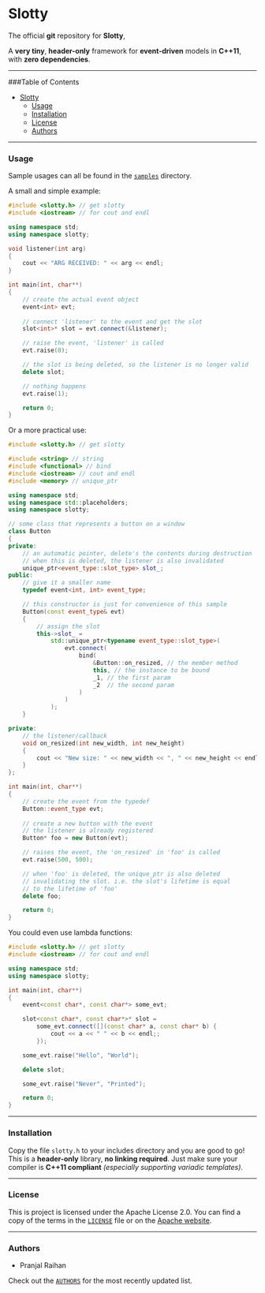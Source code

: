 Slotty
===

The official **git** repository for **Slotty**,

A **very tiny**, **header-only** framework for **event-driven** models in **C++11**, with **zero dependencies**.

***

###Table of Contents

* [Slotty](#slotty)
    * [Usage](#usage)
    * [Installation](#installation)
    * [License](#license)
    * [Authors](#authors)

***

### Usage

Sample usages can all be found in the [`samples`](samples) directory.

A small and simple example:

```c++
#include <slotty.h> // get slotty
#include <iostream> // for cout and endl

using namespace std;
using namespace slotty;

void listener(int arg)
{
    cout << "ARG RECEIVED: " << arg << endl;
}

int main(int, char**)
{
    // create the actual event object
    event<int> evt;
    
    // connect 'listener' to the event and get the slot
    slot<int>* slot = evt.connect(&listener);

    // raise the event, 'listener' is called
    evt.raise(0);

    // the slot is being deleted, so the listener is no longer valid
    delete slot;

    // nothing happens
    evt.raise(1);

    return 0;
}
```

Or a more practical use:

```c++
#include <slotty.h> // get slotty

#include <string> // string
#include <functional> // bind
#include <iostream> // cout and endl
#include <memory> // unique_ptr

using namespace std;
using namespace std::placeholders;
using namespace slotty;

// some class that represents a button on a window
class Button
{
private:
    // an automatic pointer, delete's the contents during destruction
    // when this is deleted, the listener is also invalidated
    unique_ptr<event_type::slot_type> slot_;
public:
    // give it a smaller name
    typedef event<int, int> event_type;

    // this constructor is just for convenience of this sample
    Button(const event_type& evt)
    {
        // assign the slot
        this->slot_ =
            std::unique_ptr<typename event_type::slot_type>(
                evt.connect(
                    bind(
                        &Button::on_resized, // the member method
                        this, // the instance to be bound
                        _1, // the first param
                        _2  // the second param
                    )
                )
            );
    }

private:
    // the listener/callback
    void on_resized(int new_width, int new_height)
    {
        cout << "New size: " << new_width << ", " << new_height << endl;
    }
};

int main(int, char**)
{
    // create the event from the typedef
    Button::event_type evt;
    
    // create a new button with the event
    // the listener is already registered
    Button* foo = new Button(evt);

    // raises the event, the 'on_resized' in 'foo' is called
    evt.raise(500, 500);

    // when 'foo' is deleted, the unique_ptr is also deleted 
    // invalidating the slot. i.e. the slot's lifetime is equal 
    // to the lifetime of 'foo'
    delete foo;

    return 0;
}
```

You could even use lambda functions:

```c++
#include <slotty.h> // get slotty
#include <iostream> // for cout and endl

using namespace std;
using namespace slotty;

int main(int, char**)
{
    event<const char*, const char*> some_evt;

    slot<const char*, const char*>* slot =
        some_evt.connect([](const char* a, const char* b) {
            cout << a << " " << b << endl;;
        });

    some_evt.raise("Hello", "World");

    delete slot;

    some_evt.raise("Never", "Printed");

    return 0;
}
```

***

### Installation

Copy the file `slotty.h` to your includes directory and you are good to go! This is a **header-only** library, **no linking required**. Just make sure your compiler is **C++11 compliant** *(especially supporting variadic templates)*.

***

### License

This is project is licensed under the Apache License 2.0. You can find a copy of the terms in the [`LICENSE`](LICENSE) file or on the [Apache website](http://www.apache.org/licenses/LICENSE-2.0.html).

***

### Authors

* Pranjal Raihan

Check out the [`AUTHORS`](AUTHORS) for the most recently updated list.